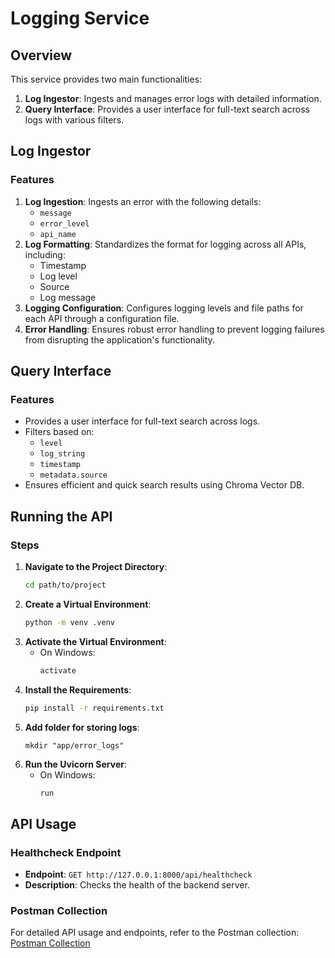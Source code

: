 # Logging Service

## Overview

This service provides two main functionalities:

1. **Log Ingestor**: Ingests and manages error logs with detailed information.
2. **Query Interface**: Provides a user interface for full-text search across logs with various filters.

## Log Ingestor

### Features

1. **Log Ingestion**: Ingests an error with the following details:
   - `message`
   - `error_level`
   - `api_name`
2. **Log Formatting**: Standardizes the format for logging across all APIs, including:
   - Timestamp
   - Log level
   - Source
   - Log message
3. **Logging Configuration**: Configures logging levels and file paths for each API through a configuration file.
4. **Error Handling**: Ensures robust error handling to prevent logging failures from disrupting the application's functionality.

## Query Interface

### Features

- Provides a user interface for full-text search across logs.
- Filters based on:
  - `level`
  - `log_string`
  - `timestamp`
  - `metadata.source`
- Ensures efficient and quick search results using Chroma Vector DB.

## Running the API

### Steps

1. **Navigate to the Project Directory**:
   ```sh
   cd path/to/project

2. **Create a Virtual Environment**:
   ```sh
   python -m venv .venv
   ```
3. **Activate the Virtual Environment**:
   - On Windows:
     ```sh
     activate
     ```
4. **Install the Requirements**:
   ```sh
   pip install -r requirements.txt
   ```
5. **Add folder for storing logs**:
   ```ssh
   mkdir "app/error_logs"
   ```
7. **Run the Uvicorn Server**:
   - On Windows:
     ```sh
     run
     ```

## API Usage

### Healthcheck Endpoint

- **Endpoint**: `GET http://127.0.0.1:8000/api/healthcheck`
- **Description**: Checks the health of the backend server.

### Postman Collection

For detailed API usage and endpoints, refer to the Postman collection:
[Postman Collection](https://www.postman.com/shivansh-team/workspace/pibit-ai/collection/25468789-1399f18f-f5c9-452d-badd-369a05757037?action=share&creator=25468789)
